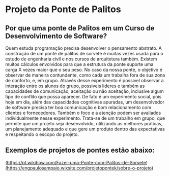 # Projeto da Ponte de Palitos
## Por que uma ponte de Palitos em um Curso de Desenvolvimento de Software?
Quem estuda programação precisa desenvolver o pensamento abstrato. A construção de um ponte de palitos de sorvete é muitas vezes usada para o estudo de engenharia civil e nos cursos de arquitetura também.
Existem muitos cálculos envolvidos para que a estrutura da ponte suporte uma carga X vezes maior que o seu peso.
No caso da nossa ponte, o objetivo é observar de maneira contundente, como cada um trabalha fora de sua zona de conforto, e, em grupo.
Através desse experimento é possivel observar a interação entre os alunos do grupo, possiveis lideres e também as capacidades de comunicação, aceitação ou não aceitação, inclusive algum tipo de conflito que possa aparecer.
De fato é um experimento social, pois hoje em dia, além das capacidades cognitivas apuradas, um desenvolvedor de software precisa ter boa comunicação e bom relacionamento com clientes e fornecedores. Também o foco e a atenção podem 
ser avaliados individualmente nesse experimento. Trata-se de um trabalho em grupo, que permite que um projeto seja desenvolvido, utilizando as melhores práticas, um planejamento adequado e que gere um produto dentro das expectativas e
respeitando o escopo do projeto.

## Exemplos de projetos de pontes estão abaixo:

(https://pt.wikihow.com/Fazer-uma-Ponte-com-Palitos-de-Sorvete)
(https://engpaulosampaio.wixsite.com/projetopontek/sobre-o-projeto)


